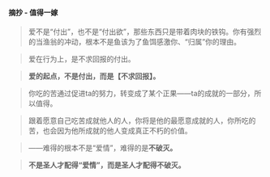 #### 摘抄 - 值得一嫁
>爱不是“付出”，也不是“付出欲”，那些东西只是带着肉块的铁钩。你有强烈的当渔翁的冲动，根本不是鱼该为了鱼饵感激你、“归属”你的理由。

>爱在行为上，是不求回报的付出。

>**爱的起点，不是付出，而是【不求回报】。**

>你吃的苦通过促进ta的努力，转变成了某个正果——ta的成就的一部分，所以值得。

>跟着愿意自己吃苦成就他人的人，你将是他的最愿意成就的人，你所吃的苦，也会因为他所成就的他人变成真正不朽的价值。

>——难得的根本不是“爱情”，难得的是**不破灭。**

>**不是圣人才配得“爱情”，而是圣人才配得不破灭。**